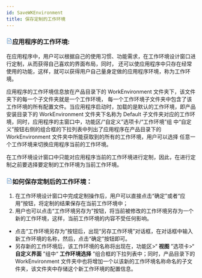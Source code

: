 ```yaml
---
id: SaveWKEnvironment
title: 保存定制的工作环境
---
```

### ![](../img/read.gif)应用程序的工作环境:

在应用程序中，用户可以根据自己的使用习惯、功能需求，在工作环境设计窗口进行定制，从而获得自己喜欢的界面布局，同时，
还可以使应用程序中只存在经常使用的功能，这样，就可以获得用户自己量身定做的应用程序环境，称为工作环境。

应用程序的工作环境信息放在产品目录下的 WorkEnvironment 文件夹下，该文件夹下的每一个子文件夹就是一个工作环境，
每一个工作环境子文件夹中包含了该工作环境的所有配置文件。当应用程序启动时，加载的是默认的工作环境，即产品安装目录下的 WorkEnvironment
文件夹下名称为 Default 子文件夹对应的工作环境，同时，应用程序的主窗口中，功能区/“自定义”选项卡/“工作环境”组
中“自定义”按钮右侧的组合框的下拉列表中列出了应用程序在产品目录下的 WorkEnvironment 文件夹中所能获取到的所有的工作环境，用户可以选择
任意一个工作环境来切换应用程序当前的工作环境。

在工作环境设计窗口中只能对应用程序当前的工作环境进行定制，因此，在进行定制之前要选择要定制的工作环境为当前工作环境。

### ![](../img/read.gif)如何保存定制后的工作环境：

1. 在工作环境设计窗口中完成定制操作后，用户可以直接点击“确定”或者“应用”按钮，将定制的结果保存在当前工作环境中；
2. 用户也可以点击“工作环境另存为”按钮，将当前被修改的工作环境另存为一个新的工作环境，这样，当前工作环境的内容不受任何影响。
  * 点击“工作环境另存为”按钮后，出现“另存工作环境”对话框，在对话框中输入新工作环境的名称，然后，点击“确定”按钮即可。
  * 另存新的工作环境后，该工作环境的名称将出现在，功能区>“ **视图** ”选项卡>“ **自定义界面** ”组中“ **工作环境选择** ”组合框的下拉列表中；同时，产品目录下的 WorkEnvironment 文件夹中也将增加一个以该新的工作环境名称命名的子文件夹，该文件夹中存储这个新工作环境的配置信息。

